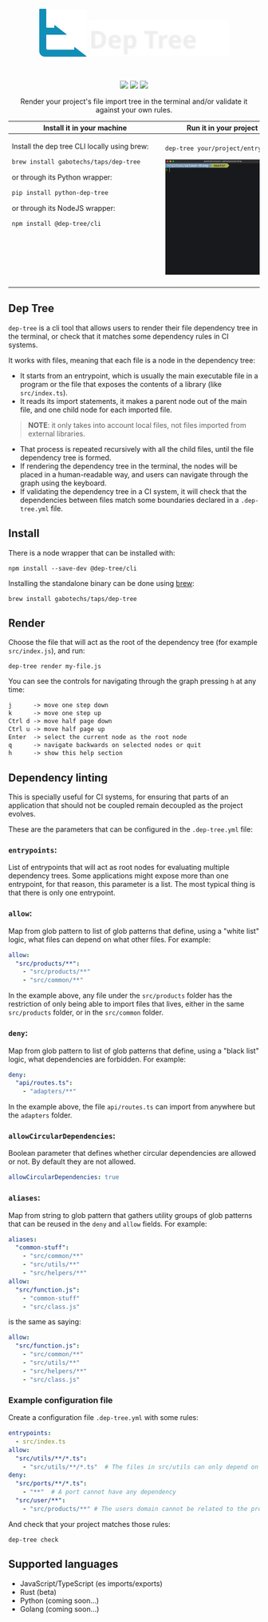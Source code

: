 <p align="center">
    <img height="96" src="./docs/dep-tree.svg"/>
    <img height="74" src="./docs/dep-tree-name.svg"/>
</p>

<br/>

<p align="center">
    <img src="https://coveralls.io/repos/github/gabotechs/dep-tree/badge.svg?branch=main"/>
    <img src="https://goreportcard.com/badge/github.com/gabotechs/dep-tree"/>
    <img src="https://img.shields.io/github/v/release/gabotechs/dep-tree?color=%e535abff"/>
</p>

<p align="center">
    Render your project's file import tree in the terminal and/or validate it against your own rules.
</p>


<table align="center">
    <thead>
        <tr>
            <th>
                Install it in your machine
            </th>
            <th>
                Run it in your project
            </th>
        </tr>
    </thead>
    <tbody>
        <tr>
            <td width="100px"> 

Install the dep tree CLI locally using brew:
```bash
brew install gabotechs/taps/dep-tree
```

or through its Python wrapper:
```bash
pip install python-dep-tree
```

or through its NodeJS wrapper:
```bash
npm install @dep-tree/cli                
```

<br/>
<br/>
<br/>
<br/>
<br/>
<br/>

</td><td>

```bash
dep-tree your/project/entrypoint
```

<p align="center">
    <img width="440" src="docs/demo.gif" alt="Dependency tree render">
</p>

</td></tr></tbody></table>

## Dep Tree

`dep-tree` is a cli tool that allows users to render their file dependency tree in the terminal, or
check that it matches some dependency rules in CI systems.

It works with files, meaning that each file is a node in the dependency tree:
- It starts from an entrypoint, which is usually the main executable file in a
program or the file that exposes the contents of a library (like `src/index.ts`).
- It reads its import statements, it makes a parent node out of the main file,
and one child node for each imported file.
> **NOTE**: it only takes into account local files, not files imported from external libraries.
- That process is repeated recursively with all the child files, until the file dependency
tree is formed.
- If rendering the dependency tree in the terminal, the nodes will be placed in a human-readable
way, and users can navigate through the graph using the keyboard.
- If validating the dependency tree in a CI system, it will check that the dependencies between files
match some boundaries declared in a `.dep-tree.yml` file.

## Install

There is a node wrapper that can be installed with:

```shell
npm install --save-dev @dep-tree/cli
```

Installing the standalone binary can be done using [brew](https://brew.sh/index_es):
```shell
brew install gabotechs/taps/dep-tree
```

## Render

Choose the file that will act as the root of the dependency tree (for example `src/index.js`), and run:

```shell
dep-tree render my-file.js
```

You can see the controls for navigating through the graph pressing `h` at any time:

```
j      -> move one step down
k      -> move one step up
Ctrl d -> move half page down
Ctrl u -> move half page up
Enter  -> select the current node as the root node
q      -> navigate backwards on selected nodes or quit
h      -> show this help section
```

## Dependency linting

This is specially useful for CI systems, for ensuring that parts of an application that
should not be coupled remain decoupled as the project evolves.

These are the parameters that can be configured in the `.dep-tree.yml` file:

### `entrypoints`: 
List of entrypoints that will act as root nodes for evaluating multiple
dependency trees. Some applications might expose more than one entrypoint, for that reason,
this parameter is a list. The most typical thing is that there is only one entrypoint.

### `allow`:
Map from glob pattern to list of glob patterns that define, using a "white list"
logic, what files can depend on what other files. For example:
```yml
allow:
  "src/products/**":
    - "src/products/**"
    - "src/common/**"
```
In the example above, any file under the `src/products` folder has the restriction of only
being able to import files that lives, either in the same `src/products` folder, or in the
`src/common` folder.

### `deny`: 
Map from glob pattern to list of glob patterns that define, using a "black list"
logic, what dependencies are forbidden. For example:

```yml
deny:
  "api/routes.ts":
    - "adapters/**"
```

In the example above, the file `api/routes.ts` can import from anywhere but the `adapters` folder.

### `allowCircularDependencies`:

Boolean parameter that defines whether circular dependencies are allowed or not. By default
they are not allowed.

```yml
allowCircularDependencies: true
```

### `aliases`:
Map from string to glob pattern that gathers utility groups of glob patterns that
can be reused in the `deny` and `allow` fields. For example:

```yml
aliases:
  "common-stuff":
    - "src/common/**"
    - "src/utils/**"
    - "src/helpers/**"
allow:
  "src/function.js":
    - "common-stuff"
    - "src/class.js"
```
is the same as saying:

```yml
allow:
  "src/function.js":
    - "src/common/**"
    - "src/utils/**"
    - "src/helpers/**"
    - "src/class.js"
```


### Example configuration file
Create a configuration file `.dep-tree.yml` with some rules:

```yml
entrypoints:
  - src/index.ts
allow:
  "src/utils/**/*.ts":
    - "src/utils/**/*.ts"  # The files in src/utils can only depend on other utils
deny:
  "src/ports/**/*.ts":
    - "**"  # A port cannot have any dependency
  "src/user/**":
    - "src/products/**" # The users domain cannot be related to the products domain
```

And check that your project matches those rules:

```shell
dep-tree check
```

## Supported languages

- JavaScript/TypeScript (es imports/exports)
- Rust (beta)
- Python (coming soon...)
- Golang (coming soon...)

